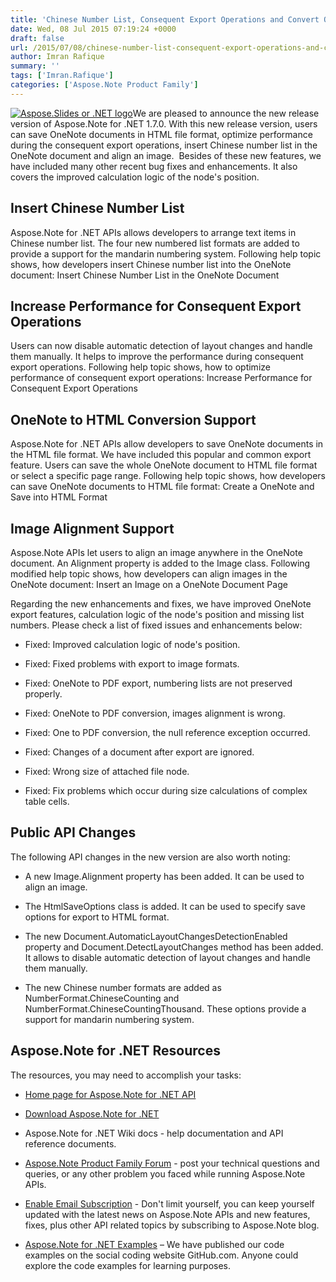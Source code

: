 ```yaml
---
title: 'Chinese Number List, Consequent Export Operations and Convert OneNote to HTML Format using Aspose.Note for .NET 1.7.0'
date: Wed, 08 Jul 2015 07:19:24 +0000
draft: false
url: /2015/07/08/chinese-number-list-consequent-export-operations-and-convert-onenote-to-html-format-using-aspose.note-for-.net-1.7.0/
author: Imran Rafique
summary: ''
tags: ['Imran.Rafique']
categories: ['Aspose.Note Product Family']
---
```


[![][1]](https://blog.aspose.com/wp-content/uploads/sites/2/2013/08/aspose-Slides-for-net_100.png)We are pleased to announce the new release version of Aspose.Note for .NET 1.7.0. With this new release version, users can save OneNote documents in HTML file format, optimize performance during the consequent export operations, insert Chinese number list in the OneNote document and align an image.  Besides of these new features, we have included many other recent bug fixes and enhancements. It also covers the improved calculation logic of the node's position.

## Insert Chinese Number List

Aspose.Note for .NET APIs allows developers to arrange text items in Chinese number list. The four new numbered list formats are added to provide a support for the mandarin numbering system. Following help topic shows, how developers insert Chinese number list into the OneNote document: Insert Chinese Number List in the OneNote Document

## Increase Performance for Consequent Export Operations

Users can now disable automatic detection of layout changes and handle them manually. It helps to improve the performance during consequent export operations. Following help topic shows, how to optimize performance of consequent export operations: Increase Performance for Consequent Export Operations

## OneNote to HTML Conversion Support

Aspose.Note for .NET APIs allow developers to save OneNote documents in the HTML file format. We have included this popular and common export feature. Users can save the whole OneNote document to HTML file format or select a specific page range. Following help topic shows, how developers can save OneNote documents to HTML file format: Create a OneNote and Save into HTML Format

## Image Alignment Support

Aspose.Note APIs let users to align an image anywhere in the OneNote document. An Alignment property is added to the Image class. Following modified help topic shows, how developers can align images in the OneNote document: Insert an Image on a OneNote Document Page

Regarding the new enhancements and fixes, we have improved OneNote export features, calculation logic of the node's position and missing list numbers. Please check a list of fixed issues and enhancements below:

*   Fixed: Improved calculation logic of node's position.
    
*   Fixed: Fixed problems with export to image formats.
    
*   Fixed: OneNote to PDF export, numbering lists are not preserved properly.
    
*   Fixed: OneNote to PDF conversion, images alignment is wrong.
    
*   Fixed: One to PDF conversion, the null reference exception occurred.
    
*   Fixed: Changes of a document after export are ignored.
    
*   Fixed: Wrong size of attached file node.
    
*   Fixed: Fix problems which occur during size calculations of complex table cells.
    

## Public API Changes

The following API changes in the new version are also worth noting:

*   A new Image.Alignment property has been added. It can be used to align an image.
    
*   The HtmlSaveOptions class is added. It can be used to specify save options for export to HTML format.
    
*   The new Document.AutomaticLayoutChangesDetectionEnabled property and Document.DetectLayoutChanges method has been added. It allows to disable automatic detection of layout changes and handle them manually.
    
*   The new Chinese number formats are added as NumberFormat.ChineseCounting and NumberFormat.ChineseCountingThousand. These options provide a support for mandarin numbering system.
    

## Aspose.Note for .NET Resources

The resources, you may need to accomplish your tasks:

*   [Home page for Aspose.Note for .NET API][2]
    
*   [Download Aspose.Note for .NET][3]
    
*   Aspose.Note for .NET Wiki docs - help documentation and API reference documents.
    
*   [Aspose.Note Product Family Forum][4] - post your technical questions and queries, or any other problem you faced while running Aspose.Note APIs.
    
*   [Enable Email Subscription][5] - Don't limit yourself, you can keep yourself updated with the latest news on Aspose.Note APIs and new features, fixes, plus other API related topics by subscribing to Aspose.Note blog.
    
*   [Aspose.Note for .NET Examples][6] – We have published our code examples on the social coding website GitHub.com. Anyone could explore the code examples for learning purposes.




[1]: https://blog.aspose.com/wp-content/uploads/sites/2/2014/02/AsposeNote-for-NET-100X100.png "Aspose.Slides or .NET logo"
[2]: http://www.aspose.com/.net/onenote-component.aspx
[3]: http://www.aspose.com/community/files/51/.net-components/aspose.note-for-.net/default.aspx
[4]: http://www.aspose.com/community/forums/aspose.note-product-family/522/showforum.aspx
[5]: https://blog.aspose.com/
[6]: https://github.com/asposenote/Aspose_Note_NET




